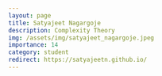 ```yaml
---
layout: page
title: Satyajeet Nagargoje
description: Complexity Theory
img: /assets/img/satyajeet_nagargoje.jpeg
importance: 14
category: student
redirect: https://satyajeetn.github.io/
---
```

